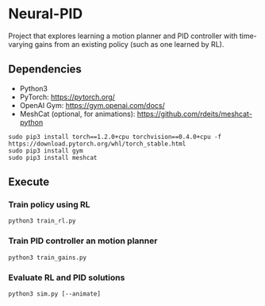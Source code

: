 # Neural-PID

Project that explores learning a motion planner and PID controller with time-varying gains from an existing policy (such as one learned by RL).

## Dependencies

* Python3
* PyTorch: https://pytorch.org/
* OpenAI Gym: https://gym.openai.com/docs/
* MeshCat (optional, for animations): https://github.com/rdeits/meshcat-python

```
sudo pip3 install torch==1.2.0+cpu torchvision==0.4.0+cpu -f https://download.pytorch.org/whl/torch_stable.html
sudo pip3 install gym
sudo pip3 install meshcat
```

## Execute

### Train policy using RL

```
python3 train_rl.py
```

### Train PID controller an motion planner

```
python3 train_gains.py
```

### Evaluate RL and PID solutions

```
python3 sim.py [--animate]
```
